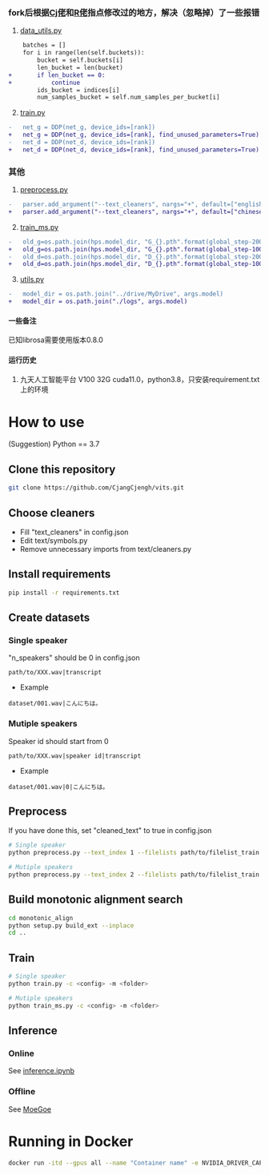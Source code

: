 ### fork后根据[Cj佬](https://github.com/CjangCjengh)和[R佬](https://github.com/innnky)指点修改过的地方，解决（忽略掉）了一些报错

1. [data_utils.py](data_utils.py)

```diff
    batches = []
    for i in range(len(self.buckets)):
        bucket = self.buckets[i]
        len_bucket = len(bucket)
+       if len_bucket == 0:
+           continue
        ids_bucket = indices[i]
        num_samples_bucket = self.num_samples_per_bucket[i]
```

2. [train.py](train.py)

```diff
-   net_g = DDP(net_g, device_ids=[rank])
+   net_g = DDP(net_g, device_ids=[rank], find_unused_parameters=True)
-   net_d = DDP(net_d, device_ids=[rank])
+   net_d = DDP(net_d, device_ids=[rank], find_unused_parameters=True)
```

### 其他

1. [preprocess.py](preprocess.py)

```diff
-   parser.add_argument("--text_cleaners", nargs="+", default=["english_cleaners2"])
+   parser.add_argument("--text_cleaners", nargs="+", default=["chinese_cleaners"])
```

2. [train_ms.py](train_ms.py)

```diff
-   old_g=os.path.join(hps.model_dir, "G_{}.pth".format(global_step-2000))
+   old_g=os.path.join(hps.model_dir, "G_{}.pth".format(global_step-10000))
-   old_d=os.path.join(hps.model_dir, "D_{}.pth".format(global_step-2000))
+   old_d=os.path.join(hps.model_dir, "D_{}.pth".format(global_step-10000))
```

3. [utils.py](utils.py)

```diff
-   model_dir = os.path.join("../drive/MyDrive", args.model)
+   model_dir = os.path.join("./logs", args.model)
```

#### 一些备注

已知librosa需要使用版本0.8.0

#### 运行历史

1. 九天人工智能平台 V100 32G cuda11.0，python3.8，只安装requirement.txt上的环境

# How to use
(Suggestion) Python == 3.7
## Clone this repository
```sh
git clone https://github.com/CjangCjengh/vits.git
```
## Choose cleaners
- Fill "text_cleaners" in config.json
- Edit text/symbols.py
- Remove unnecessary imports from text/cleaners.py
## Install requirements
```sh
pip install -r requirements.txt
```
## Create datasets
### Single speaker
"n_speakers" should be 0 in config.json
```
path/to/XXX.wav|transcript
```
- Example
```
dataset/001.wav|こんにちは。
```
### Mutiple speakers
Speaker id should start from 0 
```
path/to/XXX.wav|speaker id|transcript
```
- Example
```
dataset/001.wav|0|こんにちは。
```
## Preprocess
If you have done this, set "cleaned_text" to true in config.json
```sh
# Single speaker
python preprocess.py --text_index 1 --filelists path/to/filelist_train.txt path/to/filelist_val.txt

# Mutiple speakers
python preprocess.py --text_index 2 --filelists path/to/filelist_train.txt path/to/filelist_val.txt
```
## Build monotonic alignment search
```sh
cd monotonic_align
python setup.py build_ext --inplace
cd ..
```
## Train
```sh
# Single speaker
python train.py -c <config> -m <folder>

# Mutiple speakers
python train_ms.py -c <config> -m <folder>
```
## Inference
### Online
See [inference.ipynb](inference.ipynb)
### Offline
See [MoeGoe](https://github.com/CjangCjengh/MoeGoe)

# Running in Docker

```sh
docker run -itd --gpus all --name "Container name" -e NVIDIA_DRIVER_CAPABILITIES=compute,utility -e NVIDIA_VISIBLE_DEVICES=all "Image name"
```

